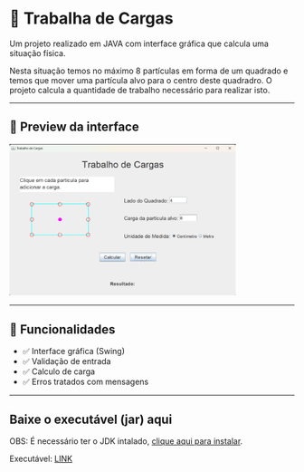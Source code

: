 # 🧮 Trabalha de Cargas

Um projeto realizado em JAVA com interface gráfica que calcula uma situação física.

Nesta situação temos no máximo 8 partículas em forma de um quadrado e temos que mover uma partícula alvo para o centro deste quadradro. O projeto calcula a quantidade de trabalho necessário para realizar isto.

---

## 📸 Preview da interface

<img src="img_projeto.png" alt="Imagem do Projeto" width="400"/>

---

## 🚀 Funcionalidades

- ✅ Interface gráfica (Swing)
- ✅ Validação de entrada
- ✅ Calculo de carga
- ✅ Erros tratados com mensagens

---

## Baixe o executável (jar) aqui
OBS: É necessário ter o JDK intalado, <a href="https://download.oracle.com/java/24/latest/jdk-24_windows-x64_bin.exe">clique aqui para instalar</a>.

Executável: <a href="https://github.com/JoaoVitorDomingos/Trabalho-de-Cargas/releases/tag/1.0.0">LINK</a>
